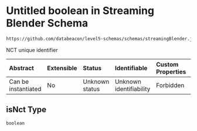 # Untitled boolean in Streaming Blender Schema

```txt
https://github.com/databeacon/level5-schemas/schemas/streamingBlender.json#/properties/nct/properties/isNct
```

NCT unique identifier

| Abstract            | Extensible | Status         | Identifiable            | Custom Properties | Additional Properties | Access Restrictions | Defined In                                                                 |
| :------------------ | :--------- | :------------- | :---------------------- | :---------------- | :-------------------- | :------------------ | :------------------------------------------------------------------------- |
| Can be instantiated | No         | Unknown status | Unknown identifiability | Forbidden         | Allowed               | none                | [blender.schema.json\*](../out/blender.schema.json "open original schema") |

## isNct Type

`boolean`
